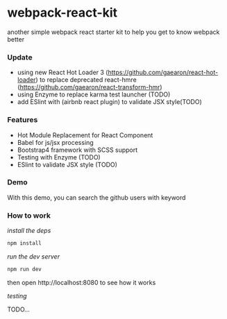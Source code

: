 # webpack-react-kit

another simple webpack react starter kit to help you get to know webpack better

### Update

* using new React Hot Loader 3 (https://github.com/gaearon/react-hot-loader) to replace deprecated react-hmre (https://github.com/gaearon/react-transform-hmr)
* using Enzyme to replace karma test launcher (TODO)
* add ESlint with (airbnb react plugin) to validate JSX style(TODO)

### Features

* Hot Module Replacement for React Component
* Babel for js/jsx processing
* Bootstrap4 framework with SCSS support
* Testing with Enzyme (TODO)
* ESlint to validate JSX style (TODO)

### Demo

With this demo, you can search the github users with keyword

### How to work

*install the deps*

```bash
npm install
```
*run the dev server*

```bash
npm run dev
```
then open http://localhost:8080 to see how it works

*testing*

TODO...
